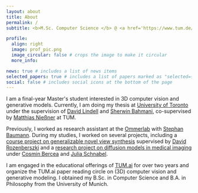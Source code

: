 ```yaml
---
layout: about
title: About
permalink: /
subtitle: <b>M.Sc. Computer Science </b> @ <a href='https://www.tum.de/en/'>TUM</a>

profile:
  align: right
  image: prof_pic.png
  image_circular: false # crops the image to make it circular
  more_info: 

news: true # includes a list of news items
selected_papers: true # includes a list of papers marked as "selected={true}"
social: false # includes social icons at the bottom of the page
---
```


I am a final-year Master's student interested in 3D computer vision and generative models. Currently, I am doing my thesis at [University of Toronto](https://www.utoronto.ca/) under the supervision of [David Lindell](https://davidlindell.com/) and [Sherwin Bahmani](https://sherwinbahmani.github.io/), co-supervised by [Matthias Nießner](https://www.niessnerlab.org/members/matthias_niessner/profile.html) at TUM. 

Previously, I worked as research assistant at the [Ommerlab](https://ommer-lab.com/) with [Stephan Baumann](https://stefan-baumann.eu/). During my studies, I worked on several projects, including a [course project on generalizable novel view synthesis](/projects/) supervised by [David Rozenberszki](https://rozdavid.github.io/) and a [research project on diffusion models in medical imaging](https://ci.bercea.net/project/autoddpm/) under [Cosmin Bercea](https://cosmin-bercea.com/) and [Julia Schnabel](https://www.professoren.tum.de/en/schnabel-julia).

I am engaged in the educational offerings of [TUM.ai](https://tum-ai.com/) for over two years and organize the TUM.ai paper reading circle on (3D) computer vision and generative modeling. I obtained my B.Sc. in Computer Science and B.A. in Philosophy from the University of Munich.
